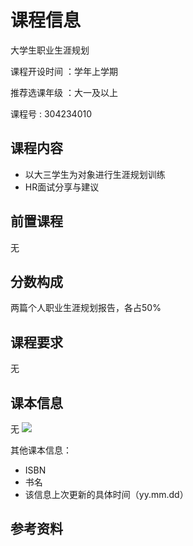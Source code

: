 # 课程信息

大学生职业生涯规划

课程开设时间 ：学年上学期

推荐选课年级 ：大一及以上

课程号 : 304234010

## 课程内容
- 以大三学生为对象进行生涯规划训练
- HR面试分享与建议

## 前置课程
无

## 分数构成
两篇个人职业生涯规划报告，各占50%

## 课程要求
无

## 课本信息
无
![]("课本图片")

其他课本信息：
- ISBN
- 书名
- 该信息上次更新的具体时间（yy.mm.dd）

## 参考资料

